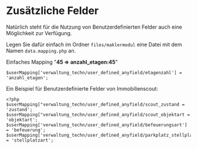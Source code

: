 # Zusätzliche Felder

Natürlich steht für die Nutzung von Benutzerdefinierten Felder auch eine Möglichkeit zur Verfügung.<br>

Legen Sie dafür einfach im Ordner `files/maklermodul` eine Datei mit dem Namen `data.mapping.php` an.

Einfaches Mapping "**<etagenzahl>45</etagenzahl> => anzahl_etagen:45**"

```
$userMapping['verwaltung_techn/user_defined_anyfield/etagenzahl'] = 'anzahl_etagen';
```

Ein Beispiel für Benutzerdefinierte Felder von Immobilienscout:

```
<?php
$userMapping["verwaltung_techn/user_defined_anyfield/scout_zustand = 'zustand';
$userMapping["verwaltung_techn/user_defined_anyfield/scout_objektart = 'objektart'; 
$userMapping['verwaltung_techn/user_defined_anyfield/befeuerungsart'] = 'befeuerung';
$userMapping['verwaltung_techn/user_defined_anyfield/parkplatz_stellplatz'] = 'stellplatzart';
```